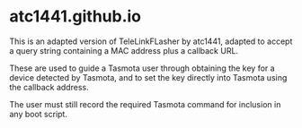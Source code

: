 # atc1441.github.io

This is an adapted version of TeleLinkFLasher by atc1441, adapted to accept a query string containing a MAC address plus a callback URL.

These are used to guide a Tasmota user through obtaining the key for a device detected by Tasmota, and to set the key directly into Tasmota using the callback address.

The user must still record the required Tasmota command for inclusion in any boot script.

